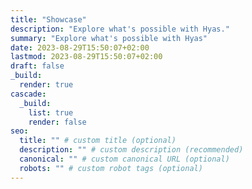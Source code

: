```yaml
---
title: "Showcase"
description: "Explore what's possible with Hyas."
summary: "Explore what's possible with Hyas"
date: 2023-08-29T15:50:07+02:00
lastmod: 2023-08-29T15:50:07+02:00
draft: false
_build:
  render: true
cascade:
  _build:
    list: true
    render: false
seo:
  title: "" # custom title (optional)
  description: "" # custom description (recommended)
  canonical: "" # custom canonical URL (optional)
  robots: "" # custom robot tags (optional)
---
```

